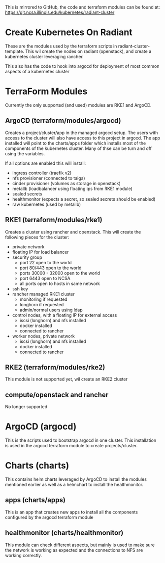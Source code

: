 This is mirrored to GitHub, the code and terraform modules can be found at: https://git.ncsa.illinois.edu/kubernetes/radiant-cluster

# Create Kubernetes On Radiant

These are the modules used by the terraform scripts in radiant-cluster-template. This wil create the nodes on radiant (openstack), and create a kubernetes cluster leveraging rancher.

This also has the code to hook into argocd for deployment of most common aspects of a kubernetes cluster

# TerraForm Modules

Currently the only supported (and used) modules are RKE1 and ArgoCD.

## ArgoCD (terraform/modules/argocd)

Creates a project/cluster/app in the managed argocd setup. The users with access to the cluster will also have access to this project in argocd. The app installed will point to the charts/apps folder which installs most of the components of the kubernetes cluster. Many of thse can be turn and off using the variables.

If all options are enabled this will install:
- ingress controller (traefik v2)
- nfs provisioner (connected to taiga)
- cinder provisioner (volumes as storage in openstack)
- metallb (loadbalancer using floating ips from RKE1 module)
- sealed secrets
- healthmonitor (expects a secret, so sealed secrets should be enabled)
- raw kubernetes (used by metallb)

## RKE1 (terraform/modules/rke1)

Creates a cluster using rancher and openstack. This will create the following pieces for the
cluster:
- private network
- floating IP for load balancer
- security group
  - port 22 open to the world
  - port 80/443 open to the world
  - ports 30000 - 32000 open to the world
  - port 6443 open to NCSA
  - all ports open to hosts in same network
- ssh key
- rancher managed RKE1 cluster 
  - monitoring if requested
  - longhorn if requested
  - admin/normal users using ldap
- control nodes, with a floating IP for external access
  - iscsi (longhorn) and nfs installed
  - docker installed
  - connected to rancher
- worker nodes, private network
  - iscsi (longhorn) and nfs installed
  - docker installed
  - connected to rancher

## RKE2 (terraform/modules/rke2)

This module is not supported yet, wil create an RKE2 cluster

## compute/openstack and rancher

No longer supported

# ArgoCD (argocd)

This is the scripts used to bootstrap argocd in one cluster. This installation is used in the argocd terraform module to create projects/cluster.

# Charts (charts)

This contains helm charts leveraged by ArgoCD to install the modules mentioned earlier as well as a helmchart to install the healthmonitor.

## apps (charts/apps)

This is an app that creates new apps to install all the components configured by the argocd terraform module

## healthmonitor (charts/healthmonitor)

This module can check different aspects, but mainly is used to make sure the network is working as expected and the connections to NFS are working correctly.

